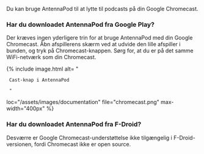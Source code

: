 Du kan bruge AntennaPod til at lytte til podcasts på din Google Chromecast.

### Har du downloadet AntennaPod fra **Google Play**?

Der kræves ingen yderligere trin for at bruge AntennaPod med din Google Chromecast. Åbn afspillerens skærm ved at udvide den lille afspiller i bunden, og tryk på Chromecast-knappen. Sørg for, at du er på det samme WiFi-netværk som din Chromecast.

{% include image.html alt= "

     Cast-knap i AntennaPod

     "

loc="/assets/images/documentation" file="chromecast.png" max-width="400px" %}

### Har du downloadet AntennaPod fra **F-Droid**?

Desværre er Google Chromecast-understøttelse ikke tilgængelig i F-Droid-versionen, fordi Chromecast ikke er open source.
